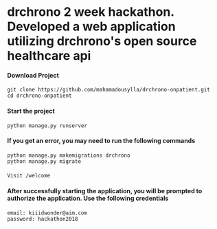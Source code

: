 # drchrono 2 week hackathon. Developed a web application utilizing drchrono's open source healthcare api

#### Download Project

    git clone https://github.com/mahamadousylla/drchrono-onpatient.git
    cd drchrono-onpatient
    
#### Start the project 
    python manage.py runserver

#### If you get an error, you may need to run the following commands
    python manage.py makemigrations drchrono
    python manage.py migrate 

####
    Visit /welcome

#### After successfully starting the application, you will be prompted to authorize the application. Use the following credentials 

    email: kiiidwonder@aim.com
    password: hackathon2018

